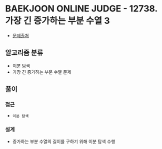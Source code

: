 # BAEKJOON ONLINE JUDGE - 12738. 가장 긴 증가하는 부분 수열 3

- [문제출처](https://www.acmicpc.net/problem/12738 '12738. 가장 긴 증가하는 부분 수열 3')

## 알고리즘 분류

- 이분 탐색
- 가장 긴 증가하는 부분 수열 문제

## 풀이

### 접근

- `이분 탐색`

### 설계

- 증가하는 부분 수열의 길이를 구하기 위해 이분 탐색 수행
